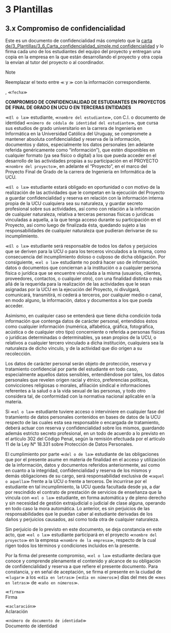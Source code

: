 # 3 Plantillas

## 3.x Compromiso de confidencialidad

Este es un documento de confidencialidad más completo que la [carta de/3_Plantillas/3_6_Carta_confidencialidad_simple.md
confidencialidad](/3_Plantillas/3_x_Carta_confidencialidad_simple.md) y lo firma
cada uno de los estudiantes del equipo del proyecto y entregan una copia en la
empresa en la que están desarrollando el proyecto y otra copia la envían al
tutor del proyecto o al coordinador.

> [!NOTE]
> Reemplazar el texto entre `≪` y `≫` con la información correspondiente.

, `≪fecha≫`

**COMPROMISO DE CONFIDENCIALIDAD DE ESTUDIANTES EN PROYECTOS DE FINAL DE GRADO EN
UCU O EN TERCERAS ENTIDADES**

`≪El o la≫` estudiante, `≪nombre del estudiante≫`, con C.I. o documento de
identidad `≪número de cédula de identidad del estudiante≫`, que cursa sus
estudios de grado universitario en la carrera de Ingeniería en Informática en la
Universidad Católica del Uruguay, se compromete a mantener absoluta
confidencialidad y reserva de la información, documentos y datos, especialmente
los datos personales (en adelante referida genéricamente como “información”),
que estén disponibles en cualquier formato (ya sea físico o digital) a los que
pueda acceder en el desarrollo de las actividades propias a su participación en
el PROYECTO `≪nombre del proyecto≫`, en adelante el “Proyecto”, en el marco del
Proyecto Final de Grado de la carrera de Ingeniería en Informática de la UCU.

`≪El o la≫` estudiante estará obligado en oportunidad o con motivo de la
realización de las actividades que le competan en la ejecución del Proyecto a
guardar confidencialidad y reserva en relación con la información interna propia
de la UCU cualquiera sea su naturaleza, y  guardar secreto profesional sobre sus
actividades, así como con relación a la información de cualquier naturaleza,
relativa a terceras personas físicas o jurídicas vinculadas a aquella, a la que
tenga acceso durante su participación en el Proyecto, así como luego de
finalizada ésta, quedando sujeto a las responsabilidades de cualquier naturaleza
que pudieran derivarse de su incumplimiento.

`≪El o la≫` estudiante será responsable de todos los daños y perjuicios que se
deriven para la UCU o para los terceros vinculados a la misma, como consecuencia
del incumplimiento doloso o culposo de dicha obligación. Por consiguiente, `≪el
o la≫` estudiante no podrá hacer uso de información, datos o documentos que
conciernan a la institución o a cualquier persona física o jurídica que se
encuentre vinculada a la misma (usuarios, clientes, proveedores, contactos, o
cualquier otro), con una finalidad distinta o más allá de la requerida para la
realización de las actividades que le sean asignadas por la UCU en la ejecución
del Proyecto, ni divulgará, comunicará, transmitirá, ni cederá a terceros, por
cualquier medio o canal, en modo alguno, la información, datos y documentos a
los que pueda acceder.

Asimismo, en cualquier caso se entenderá que tiene dicha condición toda
información que contenga datos de carácter personal, entendidos éstos como
cualquier información (numérica, alfabética, gráfica, fotográfica, acústica o de
cualquier otro tipo) concerniente o referida a personas físicas o jurídicas
determinadas o determinables, ya sean propios de la UCU, o relativos a cualquier
tercero vinculado a dicha institución, cualquiera sea la naturaleza de dicho
vínculo, y de la actividad que dio origen a su recolección.

Los datos de carácter personal serán objeto de protección, reserva y tratamiento
confidencial por parte del estudiante en todo caso, especialmente  aquellos
datos sensibles, entendiéndose por tales, los datos personales que revelen
origen racial y étnico, preferencias políticas, convicciones religiosas o
morales, afiliación sindical e informaciones referentes a la salud o a la vida
sexual de las personas, y todo otro considera tal, de conformidad con la
normativa nacional aplicable en la materia.

Si `≪el o la≫` estudiante tuviere acceso o interviniere en cualquier fase del
tratamiento de datos personales contenidos en bases de datos de la UCU respecto
de las cuales esta sea responsable o encargada de tratamiento, deberá actuar con
reserva y confidencialidad sobre los mismos, guardando además estricto secreto
profesional, en un todo de acuerdo a lo previsto en el artículo 302 del Código
Penal, según la remisión efectuada por el artículo 11 de la Ley N° 18.331 sobre
Protección de Datos Personales.

El cumplimiento por parte `≪del o de la≫` estudiante de las obligaciones que por
el presente asume en materia de finalidad en el acceso y utilización de la
información, datos y documentos referidos anteriormente, así como en cuanto a la
integridad, confidencialidad y reserva de los mismos y demás obligaciones de su
cargo, será responsabilidad exclusiva de `≪aquel o aquella≫` frente a la UCU o
frente a terceros.  De incurrirse por el estudiante en tal incumplimiento, la
UCU queda facultada desde ya, a dar por rescindido el contrato de prestación de
servicios de enseñanza que la vincula con `≪el o la≫` estudiante, en forma
automática y de pleno derecho y sin necesidad de gestión extrajudicial o
judicial de clase alguna, operando en todo caso la mora automática. Lo anterior,
es sin perjuicios de las responsabilidades que le puedan caber al estudiante
derivadas de los daños y perjuicios causados, así como toda otra de cualquier
naturaleza.

Sin perjuicio de lo previsto en este documento, se deja constancia en este acto,
que `≪el o la≫` estudiante participará en el proyecto `≪nombre del proyecto≫` en la
empresa `≪nombre de la empresa≫`, respecto de la cual rigen todos los términos y
condiciones incluidos en la presente.

Por la firma del presente compromiso, `≪el o la≫` estudiante declara que conoce
y comprende plenamente el contenido y alcance de su obligación de
confidencialidad y reserva a que refiere el presente documento. Para constancia,
y en señal de aceptación, se firma el presente en la ciudad de `≪lugar≫` a los
`≪día en letras≫` (`≪día en números≫`) días del mes de `≪mes en letras≫` de
`≪año en números≫`.

`≪firma≫`
<br/>
Firma

`≪aclaración≫`
<br/>
Aclaración

`≪número de documento de identidad≫`
<br/>
Documento de identidad
